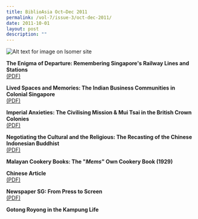 ```yaml
---
title: BiblioAsia Oct–Dec 2011
permalink: /vol-7/issue-3/oct-dec-2011/
date: 2011-10-01
layout: post
description: ""
---
```

![Alt text for image on Isomer site](/images/covers/ba7-3.jpg)

**The Enigma of Departure: Remembering Singapore's Railway Lines and Stations**<br>[(PDF)](/files/pdf/vol-7/issue-3/v7-issue3_Enigma.pdf)

**Lived Spaces and Memories: The Indian Business Communities in Colonial Singapore**<br>[(PDF)](/files/pdf/vol-7/issue-3/v7-issue3_SpacesMemories.pdf)

**Imperial Anxieties: The Civilising Mission & Mui Tsai in the British Crown Colonies**<br>[(PDF)](/files/pdf/vol-7/issue-3/v7-issue3_ImperialAnxieties.pdf)

**Negotiating the Cultural and the Religious: The Recasting of the Chinese Indonesian Buddhist**<br>[(PDF)](/files/pdf/vol-7/issue-3/v7-issue3_CulturalReligious.pdf)

**Malayan Cookery Books: The "*Mems*" Own Cookery Book (1929)**<br>

**Chinese Article**<br>[(PDF)](/files/pdf/vol-7/issue-3/v7-issue3_Chinese.pdf)

**Newspaper SG: From Press to Screen**<br>[(PDF)](/files/pdf/vol-7/issue-3/v7-issue3_NewspaperSg.pdf)

**Gotong Royong in the Kampung Life**<br>